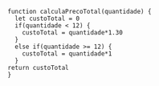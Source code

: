 ```function calculaSalario(qtdeCarrosVendidos, valorTotalVendas) {
function calculaPrecoTotal(quantidade) {
  let custoTotal = 0
  if(quantidade < 12) {
    custoTotal = quantidade*1.30
  }
  else if(quantidade >= 12) {
    custoTotal = quantidade*1
  }
return custoTotal
}
```

